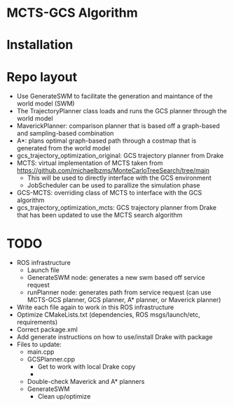 # MCTS-GCS Algorithm

# Installation


# Repo layout
- Use GenerateSWM to facilitate the generation and maintance of the world model (SWM)
- The TrajectoryPlanner class loads and runs the GCS planner through the world model
- MaverickPlanner: comparison planner that is based off a graph-based and sampling-based combination
- A*: plans optimal graph-based path through a costmap that is generated from the world model
- gcs_trajectory_optimization_original: GCS trajectory planner from Drake
- MCTS: virtual implementation of MCTS taken from https://github.com/michaelbzms/MonteCarloTreeSearch/tree/main
    - This will be used to directly interface with the GCS environment
    - JobScheduler can be used to parallize the simulation phase
- GCS-MCTS: overriding class of MCTS to interface with the GCS algorithm
- gcs_trajectory_optimization_mcts: GCS trajectory planner from Drake that has been updated to use the MCTS search algorithm


# TODO
- ROS infrastructure
    - Launch file
    - GenerateSWM node: generates a new swm based off service request
    - runPlanner node: generates path from service request (can use MCTS-GCS planner, GCS planner, A* planner, or Maverick planner)
- Write each file again to work in this ROS infrastructure
- Optimize CMakeLists.txt (dependencies, ROS msgs/launch/etc, requirements)
- Correct package.xml
- Add generate instructions on how to use/install Drake with package
- Files to update:
    - main.cpp
    - GCSPlanner.cpp
        - Get to work with local Drake copy
        - 
    - Double-check Maverick and A* planners
    - GenerateSWM
        - Clean up/optimize